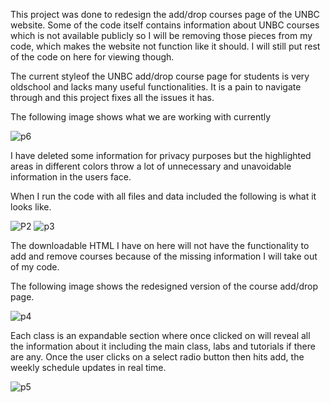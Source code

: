 This project was done to redesign the add/drop courses page of the UNBC website. Some of the code itself contains information about UNBC courses which is not available publicly so I will be removing those pieces from my code, which makes the website not function like it should. I will still put rest of the code on here for viewing though. 

The current styleof the UNBC add/drop course page for students is very oldschool and lacks many useful functionalities. It is a pain to navigate through and this project fixes all the issues it has. 

The following image shows what we are working with currently

![p6](https://user-images.githubusercontent.com/35476666/125223775-2e471100-e281-11eb-98d5-fc8ca0726819.PNG)

I have deleted some information for privacy purposes but the highlighted areas in different colors throw a lot of unnecessary and unavoidable information in the users face. 

When I run the code with all files and data included the following is what it looks like.

![P2](https://user-images.githubusercontent.com/35476666/125224336-4b301400-e282-11eb-974a-b530026514b3.PNG)
![p3](https://user-images.githubusercontent.com/35476666/125224354-52efb880-e282-11eb-8cb9-7ea35c5d4b00.PNG)

The downloadable HTML I have on here will not have the functionality to add and remove courses because of the missing information I will take out of my code.

The following image shows the redesigned version of the course add/drop page.

![p4](https://user-images.githubusercontent.com/35476666/125224386-600ca780-e282-11eb-8830-a17a1a88a128.PNG)

Each class is an expandable section where once clicked on will reveal all the information about it including the main class, labs and tutorials if there are any. Once the user clicks on a select radio button then hits add, the weekly schedule updates in real time. 

![p5](https://user-images.githubusercontent.com/35476666/125224384-5f741100-e282-11eb-9676-e82f9b26178a.PNG)


